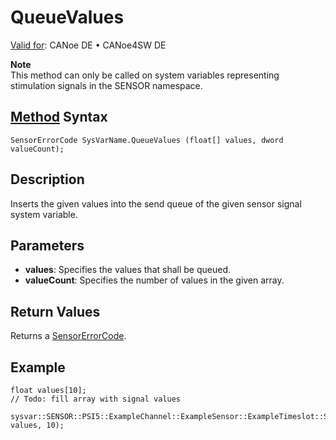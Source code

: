 # QueueValues

[Valid for](../../../Shared/FeatureAvailability.md): CANoe DE • CANoe4SW DE

**Note**  
This method can only be called on system variables representing stimulation signals in the SENSOR namespace.

## [Method](../../../Shared/CAPL/General/ClassesAndObjects.md) Syntax

`SensorErrorCode SysVarName.QueueValues (float[] values, dword valueCount);`

## Description

Inserts the given values into the send queue of the given sensor signal system variable.

## Parameters

- **values**: Specifies the values that shall be queued.
- **valueCount**: Specifies the number of values in the given array.

## Return Values

Returns a [SensorErrorCode](../CAPLfunctionsSensorEnumeration.md).

## Example

```plaintext
float values[10];
// Todo: fill array with signal values

sysvar::SENSOR::PSI5::ExampleChannel::ExampleSensor::ExampleTimeslot::Signals::ExampleSignal_Stim.QueueValues( values, 10);
```
